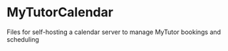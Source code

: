 # MyTutorCalendar
Files for self-hosting a calendar server to manage MyTutor bookings and scheduling
